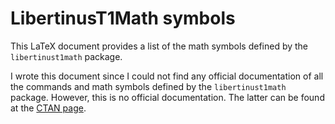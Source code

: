 # LibertinusT1Math symbols

This LaTeX document provides a list of the math symbols defined by the
`libertinust1math` package.

I wrote this document since I could not find any official documentation of all
the commands and math symbols defined by the `libertinust1math` package.
However, this is no official documentation.
The latter can be found at the [CTAN page](https://www.ctan.org/pkg/libertinust1math).
